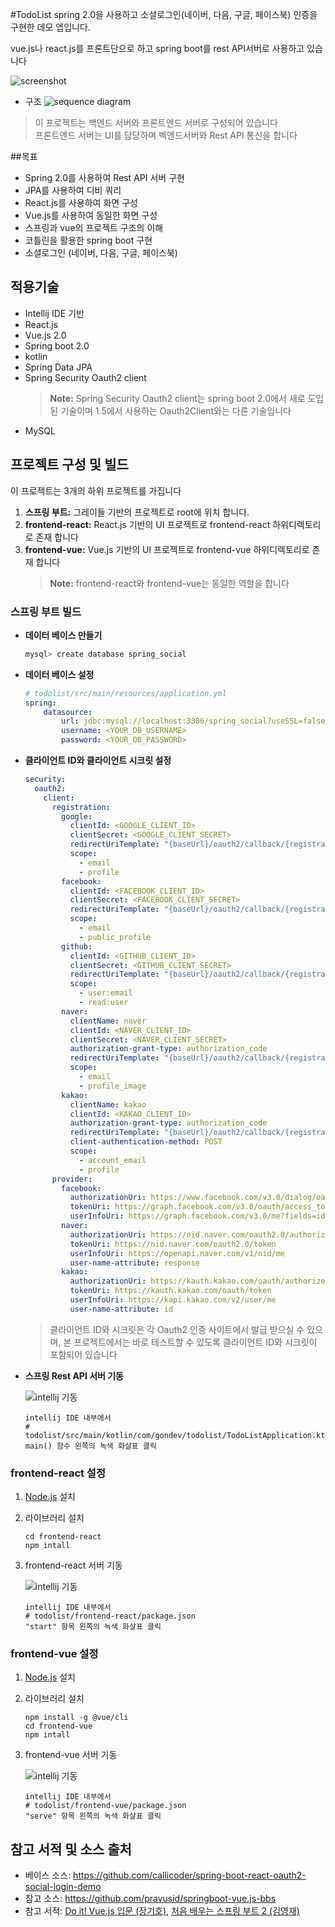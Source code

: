 #TodoList
spring 2.0을 사용하고 소셜로그인(네이버, 다음, 구글, 페이스북) 인증을 구현한 데모 엡입니다.

vue.js나 react.js를 프론트단으로 하고 spring boot를 rest API서버로 사용하고 있습니다

![screenshot](./img/screenshot1.png)


* 구조
![sequence diagram](./img/mermaid-diagram-20190222152903.svg)

> 이 프로젝트는 백엔드 서버와 프론트엔드 서버로 구성되어 있습니다<br>
> 프론트엔드 서버는 UI를 담당하며 벡엔드서버와 Rest API 통신을 합니다
 

##목표

- Spring 2.0를 사용하여 Rest API 서버 구현
- JPA를 사용하여 디비 쿼리
- React.js를 사용하여 화면 구성
- Vue.js를 사용하여 동일한 화면 구성
- 스프링과 vue의 프로젝트 구조의 이해
- 코틀린을 활용한 spring boot 구현
- 소셜로그인 (네이버, 다음, 구글, 페이스북)

##  적용기술

- Intellij IDE 기반
- React.js
- Vue.js 2.0
- Spring boot 2.0
- kotlin
- Spring Data JPA
- Spring Security Oauth2 client
   > **Note:** Spring Security Oauth2 client는 spring boot 2.0에서 새로 도입된 기술이며 1.5에서 사용하는 Oauth2Client와는 다른 기술입니다 
- MySQL

## 프로젝트 구성 및 빌드
이 프로젝트는 3개의 하위 프로젝트를 가집니다
1. **스프링 부트:** 그레이들 기반의 프로젝트로 root에 위치 합니다. 
2. **frontend-react:** React.js 기반의 UI 프로젝트로 frontend-react 하위디렉토리로 존재 합니다 
3. **frontend-vue:** Vue.js 기반의 UI 프로젝트로 frontend-vue 하위디렉토리로 존재 합니다
   > **Note:** frontend-react와 frontend-vue는 동일한 역할을 합니다
   
### 스프링 부트 빌드

+ **데이터 베이스 만들기**

	```bash
	mysql> create database spring_social
	```

+ **데이터 베이스 설정**

	```yml
	# todolist/src/main/resources/application.yml
	spring:
	    datasource:
	        url: jdbc:mysql://localhost:3306/spring_social?useSSL=false
	        username: <YOUR_DB_USERNAME>
	        password: <YOUR_DB_PASSWORD>
	```

+ **클라이언트 ID와 클라이언트 시크릿 설정**
	
	```yml
    security:
      oauth2:
        client:
          registration:
            google:
              clientId: <GOOGLE_CLIENT_ID>
              clientSecret: <GOOGLE_CLIENT_SECRET>
              redirectUriTemplate: "{baseUrl}/oauth2/callback/{registrationId}"
              scope:
                - email
                - profile
            facebook:
              clientId: <FACEBOOK_CLIENT_ID>
              clientSecret: <FACEBOOK_CLIENT_SECRET>
              redirectUriTemplate: "{baseUrl}/oauth2/callback/{registrationId}"
              scope:
                - email
                - public_profile
            github:
              clientId: <GITHUB_CLIENT_ID>
              clientSecret: <GITHUB_CLIENT_SECRET>
              redirectUriTemplate: "{baseUrl}/oauth2/callback/{registrationId}"
              scope:
                - user:email
                - read:user
            naver:
              clientName: naver
              clientId: <NAVER_CLIENT_ID>
              clientSecret: <NAVER_CLIENT_SECRET>
              authorization-grant-type: authorization_code
              redirectUriTemplate: "{baseUrl}/oauth2/callback/{registrationId}"
              scope:
                - email
                - profile_image
            kakao:
              clientName: kakao
              clientId: <KAKAO_CLIENT_ID>
              authorization-grant-type: authorization_code
              redirectUriTemplate: "{baseUrl}/oauth2/callback/{registrationId}"
              client-authentication-method: POST
              scope:
                - account_email
                - profile
          provider:
            facebook:
              authorizationUri: https://www.facebook.com/v3.0/dialog/oauth
              tokenUri: https://graph.facebook.com/v3.0/oauth/access_token
              userInfoUri: https://graph.facebook.com/v3.0/me?fields=id,first_name,middle_name,last_name,name,email,verified,is_verified,picture.width(250).height(250)
            naver:
              authorizationUri: https://nid.naver.com/oauth2.0/authorize
              tokenUri: https://nid.naver.com/oauth2.0/token
              userInfoUri: https://openapi.naver.com/v1/nid/me
              user-name-attribute: response
            kakao:
              authorizationUri: https://kauth.kakao.com/oauth/authorize
              tokenUri: https://kauth.kakao.com/oauth/token
              userInfoUri: https://kapi.kakao.com/v2/user/me
              user-name-attribute: id
	```

	> 클라이언트 ID와 시크릿은 각 Oauth2 인증 사이트에서 발급 받으실 수 있으며, 본 프로젝트에서는 바로 테스트할 수 있도록 클라이언트 ID와 시크릿이 포함되어 있습니다  
	
+ **스프링 Rest API 서버 기동**

	![intellij 기동](./img/screenshot2.png)
	```
	intellij IDE 내부에서
	# todolist/src/main/kotlin/com/gondev/todolist/TodoListApplication.kt
	main() 함수 왼쪽의 녹색 화살표 클릭
	```

### frontend-react 설정
1. [Node.js](https://nodejs.org/ko/) 설치
2. 라이브러리 설치
   ```
   cd frontend-react
   npm intall
   ```
3. frontend-react 서버 기동

	![intellij 기동](./img/screenshot3.png)
	```
	intellij IDE 내부에서
	# todolist/frontend-react/package.json
	"start" 항목 왼쪽의 녹색 화살표 클릭
	```

### frontend-vue 설정
1. [Node.js](https://nodejs.org/ko/) 설치
2. 라이브러리 설치
   ```
   npm install -g @vue/cli
   cd frontend-vue
   npm intall
   ```
3. frontend-vue 서버 기동

	![intellij 기동](./img/screenshot4.png)
	```
	intellij IDE 내부에서
	# todolist/frontend-vue/package.json
	"serve" 항목 왼쪽의 녹색 화살표 클릭
	```

## 참고 서적 및 소스 출처

- 베이스 소스: https://github.com/callicoder/spring-boot-react-oauth2-social-login-demo
- 참고 소스: https://github.com/pravusid/springboot-vue.js-bbs
- 참고 서적: [Do it! Vue.js 입문 (장기호)](https://book.naver.com/bookdb/book_detail.nhn?bid=13256615), [처음 배우는 스프링 부트 2 (김영재)](https://book.naver.com/bookdb/book_detail.nhn?bid=14031681)
